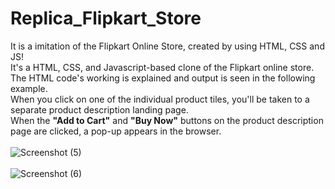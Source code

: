 # Replica_Flipkart_Store
It is a imitation of the Flipkart Online Store, created by using HTML, CSS and JS!<br>
It's a HTML, CSS, and Javascript-based clone of the Flipkart online store.<br>
The HTML code's working is explained and output is seen in the following example.<br>
When you click on one of the individual product tiles, you'll be taken to a separate product description landing page.<br>
When the <b>"Add to Cart"</b> and <b>"Buy Now"</b> buttons on the product description page are clicked, a pop-up appears in the browser.<br>
<br>
![Screenshot (5)](https://user-images.githubusercontent.com/87370712/129927378-89beef07-c23a-4d37-885f-3667cabc89c4.png)<br>
<br>
![Screenshot (6)](https://user-images.githubusercontent.com/87370712/129927544-396e316d-2642-4a37-9064-875e8ee6837b.png)<br>

